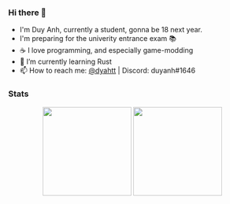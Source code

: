 ### Hi there 👋

- I'm Duy Anh, currently a student, gonna be 18 next year.
- I'm preparing for the univerity entrance exam 📚
- ☕ I love programming, and especially game-modding
- 🌱 I’m currently learning Rust
- 📫 How to reach me: [@dyahtt](https://twitter.com/dyahtt) | Discord: duyanh#1646

### Stats
<div align="center">
  <img height="180em" src="https://github-readme-stats.vercel.app/api?username=anhcraft&count_private=true&show_icons=true&theme=dark" />
  <img height="180em" src="https://github-readme-stats.vercel.app/api/top-langs/?username=anhcraft&theme=dark&layout=compact&langs_count=6" />
</div>
